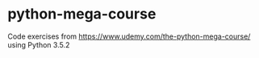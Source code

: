 # python-mega-course
Code exercises from https://www.udemy.com/the-python-mega-course/ using Python 3.5.2
